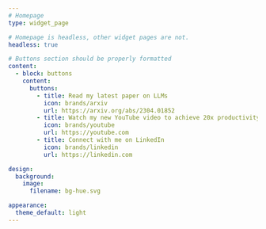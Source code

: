 ```yaml
---
# Homepage
type: widget_page

# Homepage is headless, other widget pages are not.
headless: true

# Buttons section should be properly formatted
content:
  - block: buttons
    content:
      buttons:
        - title: Read my latest paper on LLMs
          icon: brands/arxiv
          url: https://arxiv.org/abs/2304.01852
        - title: Watch my new YouTube video to achieve 20x productivity
          icon: brands/youtube
          url: https://youtube.com
        - title: Connect with me on LinkedIn
          icon: brands/linkedin
          url: https://linkedin.com

design:
  background:
    image:
      filename: bg-hue.svg

appearance:
  theme_default: light
---
```

